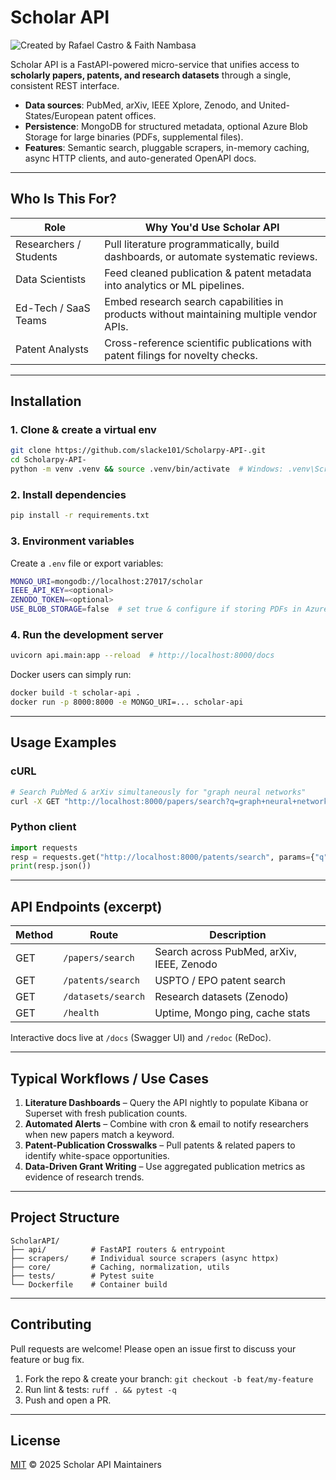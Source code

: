 # Scholar API

![Created by Rafael Castro & Faith Nambasa](https://img.shields.io/badge/Created%20by-Rafael%20Castro%20&%20Faith%20Nambasa-blue)


Scholar API is a FastAPI-powered micro-service that unifies access to **scholarly papers, patents, and research datasets** through a single, consistent REST interface.

- **Data sources**: PubMed, arXiv, IEEE Xplore, Zenodo, and United-States/European patent offices.
- **Persistence**: MongoDB for structured metadata, optional Azure Blob Storage for large binaries (PDFs, supplemental files).
- **Features**: Semantic search, pluggable scrapers, in-memory caching, async HTTP clients, and auto-generated OpenAPI docs.

---

## Who Is This For?

| Role                   | Why You'd Use Scholar API                                                                |
| ---------------------- | ---------------------------------------------------------------------------------------- |
| Researchers / Students | Pull literature programmatically, build dashboards, or automate systematic reviews.      |
| Data Scientists        | Feed cleaned publication & patent metadata into analytics or ML pipelines.               |
| Ed-Tech / SaaS Teams   | Embed research search capabilities in products without maintaining multiple vendor APIs. |
| Patent Analysts        | Cross-reference scientific publications with patent filings for novelty checks.          |

---

## Installation

### 1. Clone & create a virtual env

```bash
git clone https://github.com/slacke101/Scholarpy-API-.git
cd Scholarpy-API-
python -m venv .venv && source .venv/bin/activate  # Windows: .venv\Scripts\activate
```

### 2. Install dependencies

```bash
pip install -r requirements.txt
```

### 3. Environment variables

Create a `.env` file or export variables:

```bash
MONGO_URI=mongodb://localhost:27017/scholar
IEEE_API_KEY=<optional>
ZENODO_TOKEN=<optional>
USE_BLOB_STORAGE=false  # set true & configure if storing PDFs in Azure
```

### 4. Run the development server

```bash
uvicorn api.main:app --reload  # http://localhost:8000/docs
```

Docker users can simply run:

```bash
docker build -t scholar-api .
docker run -p 8000:8000 -e MONGO_URI=... scholar-api
```

---

## Usage Examples

### cURL

```bash
# Search PubMed & arXiv simultaneously for "graph neural networks"
curl -X GET "http://localhost:8000/papers/search?q=graph+neural+networks&limit=25" | jq
```

### Python client

```python
import requests
resp = requests.get("http://localhost:8000/patents/search", params={"q": "battery recycling", "limit": 10})
print(resp.json())
```

---

## API Endpoints (excerpt)

| Method | Route              | Description                               |
| ------ | ------------------ | ----------------------------------------- |
| GET    | `/papers/search`   | Search across PubMed, arXiv, IEEE, Zenodo |
| GET    | `/patents/search`  | USPTO / EPO patent search                 |
| GET    | `/datasets/search` | Research datasets (Zenodo)                |
| GET    | `/health`          | Uptime, Mongo ping, cache stats           |

Interactive docs live at `/docs` (Swagger UI) and `/redoc` (ReDoc).

---

## Typical Workflows / Use Cases

1. **Literature Dashboards** – Query the API nightly to populate Kibana or Superset with fresh publication counts.
2. **Automated Alerts** – Combine with cron & email to notify researchers when new papers match a keyword.
3. **Patent-Publication Crosswalks** – Pull patents & related papers to identify white-space opportunities.
4. **Data-Driven Grant Writing** – Use aggregated publication metrics as evidence of research trends.

---

## Project Structure

```text
ScholarAPI/
├── api/          # FastAPI routers & entrypoint
├── scrapers/     # Individual source scrapers (async httpx)
├── core/         # Caching, normalization, utils
├── tests/        # Pytest suite
└── Dockerfile    # Container build
```

---

## Contributing

Pull requests are welcome! Please open an issue first to discuss your feature or bug fix.

1. Fork the repo & create your branch: `git checkout -b feat/my-feature`
2. Run lint & tests: `ruff . && pytest -q`
3. Push and open a PR.

---

## License

[MIT](LICENSE) © 2025 Scholar API Maintainers
